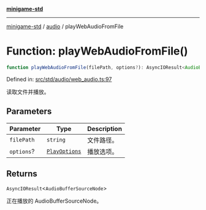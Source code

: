 [**minigame-std**](../../../README.md)

***

[minigame-std](../../../README.md) / [audio](../README.md) / playWebAudioFromFile

# Function: playWebAudioFromFile()

```ts
function playWebAudioFromFile(filePath, options?): AsyncIOResult<AudioBufferSourceNode>
```

Defined in: [src/std/audio/web\_audio.ts:97](https://github.com/JiangJie/minigame-std/blob/ff3594872b1efbdbc13aabe99588385e855b50dc/src/std/audio/web_audio.ts#L97)

读取文件并播放。

## Parameters

| Parameter | Type | Description |
| ------ | ------ | ------ |
| `filePath` | `string` | 文件路径。 |
| `options`? | [`PlayOptions`](../interfaces/PlayOptions.md) | 播放选项。 |

## Returns

`AsyncIOResult`\<`AudioBufferSourceNode`\>

正在播放的 AudioBufferSourceNode。
